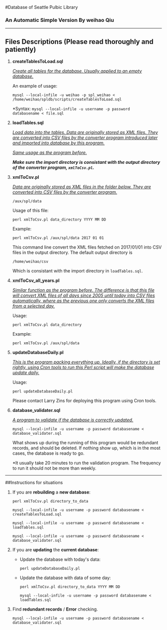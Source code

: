 #Database of Seattle Pulbic Library
### An Automatic Simple Version By weihao Qiu

___

## Files Descriptions (Please read thoroughly and patiently)
1. <b> createTablesToLoad.sql </b>

	<i><u>Create all tables for the database. Usually applied to an empty database.</u></i> 
	
	An example of usage:
	
	<code>mysql --local-infile -u weihao -p spl_weihao < /home/weihao/spldb/scripts/createTablesToLoad.sql</code>
	
	*Syntax:
	<code>mysql --local-infile -u username -p password databasename < file.sql</code>
	
	
2. <b>loadTables.sql </b>

	<i><u>Load data into the tables. Data are originally stored as XML files. They are converted into CSV files by the converter program introduced later and imported into database by this program.
	
	Same usage as the program before.</u></i>
	
	
	<B><i>Make sure the import directory is consistant with the output directory of the converter program, <code>xmlToCsv.pl</code>.</i></b>
	

3. <b>xmlToCsv.pl</b>


	<i><u>Data are originally stored as XML files in the folder below. They are converted into CSV files by the converter program.</u></i>
	
	<code>/aux/spl/data</code>
	
	
	Usage of this file:
	
	
	<code>perl xmlToCsv.pl data\_directory YYYY MM DD</code>
	
	Example:
	
	<code>perl xmlToCsv.pl /aux/spl/data 2017 01 01</code>
	
	This command line convert the XML files fetched on 2017/01/01 into CSV files in the output directory. The default output directory is 
	
	<code>/home/weihao/csv</code>
	
	Which is consistant with the import directory in <code>loadTables.sql</code>.

	
4. <b>xmlToCsv\_all_years.pl</b>

	<i><u>Similar function as the program before. The difference is that this file will convert XML files of all days since 2005 until today into CSV files automatically, where as the previous one only converts the XML files from a selected day.</u></i>
	
	Usage:
	
	<code>perl xmlToCsv.pl data\_directory</code>
	
	
	Example:
	
	<code>perl xmlToCsv.pl /aux/spl/data</code>




5. <b>updateDatabaseDaily.pl</b>

	<i><u> This is the program packing everything up. Ideally, if the directory is set rightly, using Cron tools to run this Perl script will make the database update daily.</i></u>
	
	Usage:
	
	<code>perl updateDatabaseDaily.pl</code>
	
	Please contact Larry Zins for deploying this program using Cron tools.


6. <b>database_validater.sql</b>

	<i><u>A program to validate if the database is correctly updated.</u></i>
	
	<code>mysql --local-infile -u username -p password databasename < database\_validater.sql </code>
	
	What shows up during the running of this program would be redundant records, and should be deleted. If nothing show up, which is in the most cases, the database is ready to go.
	
	*It usually take 20 minutes to run the validation program. The frequency to run it should not be more than weekly.
	
___

##Instructions for situations
1. If you are **rebuilding** a **new database**:

	<code>perl xmlToCsv.pl directory\_to_data</code>

	<code>mysql --local-infile -u username -p password databasename < createTablesToLoad.sql </code>
	
	<code>mysql --local-infile -u username -p password databasename < loadTables.sql </code>
	
	<code>mysql --local-infile -u username -p password databasename < database\_validater.sql </code>
	

2. If you are **updating** the **current database**:
	
	* Update the database with today's data:
	
		<code>perl updateDatabaseDaily.pl</code>
 
	* Update the database with data of some day:
	
		<code>perl xmlToCsv.pl directory\_to_data YYYY MM DD</code>

		<code>mysql --local-infile -u username -p password databasename < loadTables.sql </code>
		
3. Find **redundant records** / **Error** checking.

	<code>mysql --local-infile -u username -p password databasename < database\_validater.sql </code>
	
	


	
	
